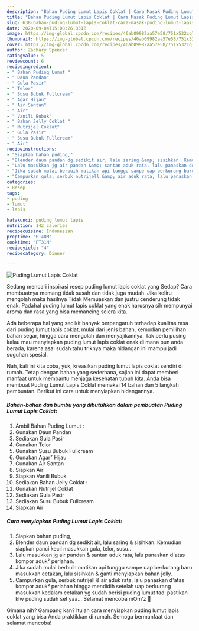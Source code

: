 ```yaml
---
description: "Bahan Puding Lumut Lapis Coklat | Cara Masak Puding Lumut Lapis Coklat Yang Paling Enak"
title: "Bahan Puding Lumut Lapis Coklat | Cara Masak Puding Lumut Lapis Coklat Yang Paling Enak"
slug: 638-bahan-puding-lumut-lapis-coklat-cara-masak-puding-lumut-lapis-coklat-yang-paling-enak
date: 2020-09-04T15:08:26.331Z
image: https://img-global.cpcdn.com/recipes/46ab09982aa57e58/751x532cq70/puding-lumut-lapis-coklat-foto-resep-utama.jpg
thumbnail: https://img-global.cpcdn.com/recipes/46ab09982aa57e58/751x532cq70/puding-lumut-lapis-coklat-foto-resep-utama.jpg
cover: https://img-global.cpcdn.com/recipes/46ab09982aa57e58/751x532cq70/puding-lumut-lapis-coklat-foto-resep-utama.jpg
author: Zachary Spencer
ratingvalue: 5
reviewcount: 6
recipeingredient:
- " Bahan Puding Lumut "
- " Daun Pandan"
- " Gula Pasir"
- " Telor"
- " Susu Bubuk Fullcream"
- " Agar Hijau"
- " Air Santan"
- " Air"
- " Vanili Bubuk"
- " Bahan Jelly Coklat "
- " Nutrijel Coklat"
- " Gula Pasir"
- " Susu Bubuk Fullcream"
- " Air"
recipeinstructions:
- "Siapkan bahan puding,"
- "Blender daun pandan dg sedikit air, lalu saring &amp; sisihkan. Kemudian siapkan panci kecil masukkan gula, telor, susu.."
- "Lalu masukkan jg air pandan &amp; santan aduk rata, lalu panaskan d&#39;atas kompor aduk² perlahan."
- "Jika sudah mulai berbuih matikan api tunggu sampe uap berkurang baru masukkan cetakan, lalu sisihkan &amp; ganti menyiapkan bahan jelly."
- "Campurkan gula, serbuk nutrijell &amp; air aduk rata, lalu panaskan d&#39;atas kompor aduk² perlahan hingga mendidih setelah uap berkurang masukkan kedalam cetakan yg sudah berisi puding lumut tadi pastikan klw puding sudah set yaa... Selamat mencoba mOm&#39;z 🤗"
categories:
- Resep
tags:
- puding
- lumut
- lapis

katakunci: puding lumut lapis 
nutrition: 142 calories
recipecuisine: Indonesian
preptime: "PT40M"
cooktime: "PT31M"
recipeyield: "4"
recipecategory: Dinner

---
```



![Puding Lumut Lapis Coklat](https://img-global.cpcdn.com/recipes/46ab09982aa57e58/751x532cq70/puding-lumut-lapis-coklat-foto-resep-utama.jpg)

Sedang mencari inspirasi resep puding lumut lapis coklat yang Sedap? Cara membuatnya memang tidak susah dan tidak juga mudah. Jika keliru mengolah maka hasilnya Tidak Memuaskan dan justru cenderung tidak enak. Padahal puding lumut lapis coklat yang enak harusnya sih mempunyai aroma dan rasa yang bisa memancing selera kita.

Ada beberapa hal yang sedikit banyak berpengaruh terhadap kualitas rasa dari puding lumut lapis coklat, mulai dari jenis bahan, kemudian pemilihan bahan segar, hingga cara mengolah dan menyajikannya. Tak perlu pusing kalau mau menyiapkan puding lumut lapis coklat enak di mana pun anda berada, karena asal sudah tahu triknya maka hidangan ini mampu jadi suguhan spesial.




Nah, kali ini kita coba, yuk, kreasikan puding lumut lapis coklat sendiri di rumah. Tetap dengan bahan yang sederhana, sajian ini dapat memberi manfaat untuk membantu menjaga kesehatan tubuh kita. Anda bisa membuat Puding Lumut Lapis Coklat memakai 14 bahan dan 5 langkah pembuatan. Berikut ini cara untuk menyiapkan hidangannya.

<!--inarticleads1-->

##### Bahan-bahan dan bumbu yang dibutuhkan dalam pembuatan Puding Lumut Lapis Coklat:

1. Ambil  Bahan Puding Lumut :
1. Gunakan  Daun Pandan
1. Sediakan  Gula Pasir
1. Gunakan  Telor
1. Gunakan  Susu Bubuk Fullcream
1. Gunakan  Agar² Hijau
1. Gunakan  Air Santan
1. Siapkan  Air
1. Siapkan  Vanili Bubuk
1. Sediakan  Bahan Jelly Coklat :
1. Gunakan  Nutrijel Coklat
1. Sediakan  Gula Pasir
1. Sediakan  Susu Bubuk Fullcream
1. Siapkan  Air




<!--inarticleads2-->

##### Cara menyiapkan Puding Lumut Lapis Coklat:

1. Siapkan bahan puding,
1. Blender daun pandan dg sedikit air, lalu saring &amp; sisihkan. Kemudian siapkan panci kecil masukkan gula, telor, susu..
1. Lalu masukkan jg air pandan &amp; santan aduk rata, lalu panaskan d&#39;atas kompor aduk² perlahan.
1. Jika sudah mulai berbuih matikan api tunggu sampe uap berkurang baru masukkan cetakan, lalu sisihkan &amp; ganti menyiapkan bahan jelly.
1. Campurkan gula, serbuk nutrijell &amp; air aduk rata, lalu panaskan d&#39;atas kompor aduk² perlahan hingga mendidih setelah uap berkurang masukkan kedalam cetakan yg sudah berisi puding lumut tadi pastikan klw puding sudah set yaa... Selamat mencoba mOm&#39;z 🤗




Gimana nih? Gampang kan? Itulah cara menyiapkan puding lumut lapis coklat yang bisa Anda praktikkan di rumah. Semoga bermanfaat dan selamat mencoba!
